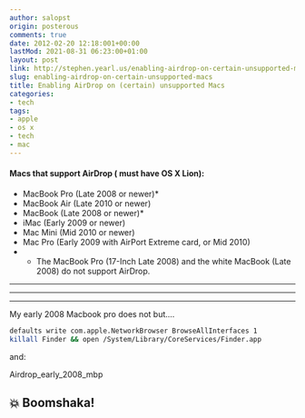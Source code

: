 ```yaml
---
author: salopst
origin: posterous
comments: true
date: 2012-02-20 12:18:001+00:00
lastMod: 2021-08-31 06:23:00+01:00
layout: post
link: http://stephen.yearl.us/enabling-airdrop-on-certain-unsupported-macs/
slug: enabling-airdrop-on-certain-unsupported-macs
title: Enabling AirDrop on (certain) unsupported Macs
categories:
- tech
tags:
- apple
- os x
- tech
- mac
---
```




#### Macs that support AirDrop ( must have OS X Lion):

- MacBook Pro (Late 2008 or newer)*  
- MacBook Air (Late 2010 or newer)
- MacBook (Late 2008 or newer)*
- iMac (Early 2009 or newer)
- Mac Mini (Mid 2010 or newer)
- Mac Pro (Early 2009 with AirPort Extreme card, or Mid 2010)
- * The MacBook Pro (17-Inch Late 2008) and the white MacBook (Late 2008) do not support AirDrop.

-----
-----
-----

My early 2008 Macbook pro does not but....

```bash
defaults write com.apple.NetworkBrowser BrowseAllInterfaces 1
killall Finder && open /System/Library/CoreServices/Finder.app
```

and:

Airdrop_early_2008_mbp

## 💥 Boomshaka!
